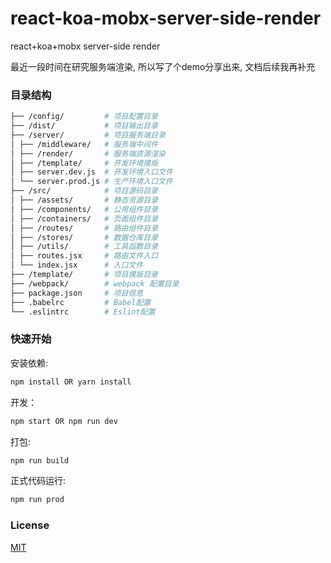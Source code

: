 # react-koa-mobx-server-side-render
react+koa+mobx server-side render

最近一段时间在研究服务端渲染, 所以写了个demo分享出来,
文档后续我再补充

### 目录结构

```bash
├── /config/         # 项目配置目录
├── /dist/           # 项目输出目录
├── /server/         # 项目服务端目录
│ ├── /middleware/   # 服务端中间件
│ ├── /render/       # 服务端资源渲染
│ ├── /template/     # 开发环境摸版
│ ├── server.dev.js  # 开发环境入口文件
│ └── server.prod.js # 生产环境入口文件
├── /src/            # 项目源码目录
│ ├── /assets/       # 静态资源目录
│ ├── /components/   # 公用组件目录
│ ├── /containers/   # 页面组件目录
│ ├── /routes/       # 路由组件目录
│ ├── /stores/       # 数据仓库目录
│ ├── /utils/        # 工具函数目录
│ ├── routes.jsx     # 路由文件入口
│ └── index.jsx      # 入口文件
├── /template/       # 项目摸版目录
├── /webpack/        # webpack 配置目录
├── package.json     # 项目信息
├── .babelrc         # Babel配置
└── .eslintrc        # Eslint配置
```

### 快速开始

安装依赖:

```bash
npm install OR yarn install
```

开发：

```bash
npm start OR npm run dev
```

打包:

```bash
npm run build
```

正式代码运行:

```bash
npm run prod
```

### License

[MIT](https://github.com/undefinedZNN/react-koa-mobx-server-side-render/blob/master/LICENSE)